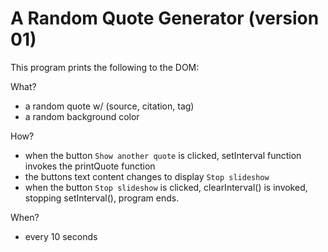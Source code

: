 # A Random Quote Generator (version 01) #

This program prints the following to the DOM:

What?

- a random quote w/ (source, citation, tag)
- a random background color

How?

- when the button `Show another quote` is clicked, setInterval function invokes the printQuote function
- the buttons text content changes to display `Stop slideshow`
- when the button `Stop slideshow` is clicked, clearInterval() is invoked, stopping setInterval(), program ends.

When?

- every 10 seconds
